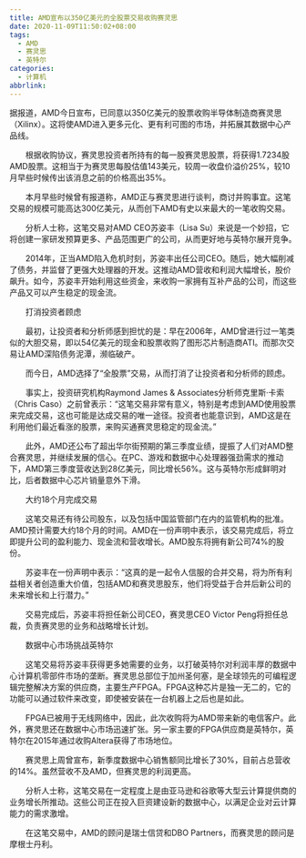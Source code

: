 ```yaml
---
title: AMD宣布以350亿美元的全股票交易收购赛灵思
date: 2020-11-09T11:50:02+08:00
tags:
  - AMD
  - 赛灵思
  - 英特尔
categories:
  - 计算机
abbrlink:
---
```


据报道，AMD今日宣布，已同意以350亿美元的股票收购半导体制造商赛灵思（Xilinx）。这将使AMD进入更多元化、更有利可图的市场，并拓展其数据中心产品线。

　　根据收购协议，赛灵思投资者所持有的每一股赛灵思股票，将获得1.7234股AMD股票。这相当于为赛灵思每股估值143美元，较周一收盘价溢价25%，较10月早些时候传出该消息之前的价格高出35%。

　　本月早些时候曾有报道称，AMD正与赛灵思进行谈判，商讨并购事宜。这笔交易的规模可能高达300亿美元，从而创下AMD有史以来最大的一笔收购交易。

　　分析人士称，这笔交易对AMD CEO苏姿丰（Lisa Su）来说是一个妙招，它将创建一家研发预算更多、产品范围更广的公司，从而更好地与英特尔展开竞争。

　　2014年，正当AMD陷入危机时刻，苏姿丰出任公司CEO。随后，她大幅削减了债务，并监督了更强大处理器的开发。这推动AMD营收和利润大幅增长，股价飙升。如今，苏姿丰开始利用这些资金，来收购一家拥有互补产品的公司，而这些产品又可以产生稳定的现金流。

　　打消投资者顾虑

　　最初，让投资者和分析师感到担忧的是：早在2006年，AMD曾进行过一笔类似的大胆交易，即以54亿美元的现金和股票收购了图形芯片制造商ATI。而那次交易让AMD深陷债务泥潭，濒临破产。

　　而今日，AMD选择了“全股票”交易，从而打消了让投资者和分析师的顾虑。

　　事实上，投资研究机构Raymond James &amp; Associates分析师克里斯·卡索（Chris Caso）之前曾表示：“这笔交易非常有意义，特别是考虑到AMD使用股票来完成交易，这也可能是达成交易的唯一途径。投资者也能意识到，AMD这是在利用他们最近看涨的股票，来购买通赛灵思稳定的现金流。”

　　此外，AMD还公布了超出华尔街预期的第三季度业绩，提振了人们对AMD整合赛灵思，并继续发展的信心。在PC、游戏和数据中心处理器强劲需求的推动下，AMD第三季度营收达到28亿美元，同比增长56%。这与英特尔形成鲜明对比，后者数据中心芯片销量意外下滑。

　　大约18个月完成交易

　　这笔交易还有待公司股东，以及包括中国监管部门在内的监管机构的批准。AMD预计需要大约18个月的时间。AMD在一份声明中表示，该交易完成后，将立即提升公司的盈利能力、现金流和营收增长。AMD股东将拥有新公司74%的股份。

　　苏姿丰在一份声明中表示：“这真的是一起令人信服的合并交易，将为所有利益相关者创造重大价值，包括AMD和赛灵思股东，他们将受益于合并后新公司的未来增长和上行潜力。”

　　交易完成后，苏姿丰将担任新公司CEO，赛灵思CEO Victor Peng将担任总裁，负责赛灵思的业务和战略增长计划。

　　数据中心市场挑战英特尔

　　这笔交易将苏姿丰获得更多她需要的业务，以打破英特尔对利润丰厚的数据中心计算机零部件市场的垄断。赛灵思总部位于加州圣何塞，是全球领先的可编程逻辑完整解决方案的供应商，主要生产FPGA。FPGA这种芯片是独一无二的，它的功能可以通过软件来改变，即使被安装在一台机器上之后也是如此。

　　FPGA已被用于无线网络中，因此，此次收购将为AMD带来新的电信客户。此外，赛灵思还在数据中心市场迅速扩张。另一家主要的FPGA供应商是英特尔，英特尔在2015年通过收购Altera获得了市场地位。

　　赛灵思上周曾宣布，新季度数据中心销售额同比增长了30%，目前占总营收的14%。虽然营收不及AMD，但赛灵思的利润更高。

　　分析人士称，这笔交易在一定程度上是由亚马逊和谷歌等大型云计算提供商的业务增长所推动。这些公司正在投入巨资建设新的数据中心，以满足企业对云计算能力的需求激增。

　　在这笔交易中，AMD的顾问是瑞士信贷和DBO Partners，而赛灵思的顾问是摩根士丹利。